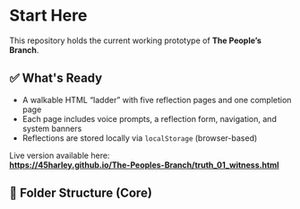 # Start Here

This repository holds the current working prototype of **The People’s Branch**.

## ✅ What's Ready

- A walkable HTML “ladder” with five reflection pages and one completion page
- Each page includes voice prompts, a reflection form, navigation, and system banners
- Reflections are stored locally via `localStorage` (browser-based)

Live version available here:  
**https://45harley.github.io/The-Peoples-Branch/truth_01_witness.html**

## 📂 Folder Structure (Core)

